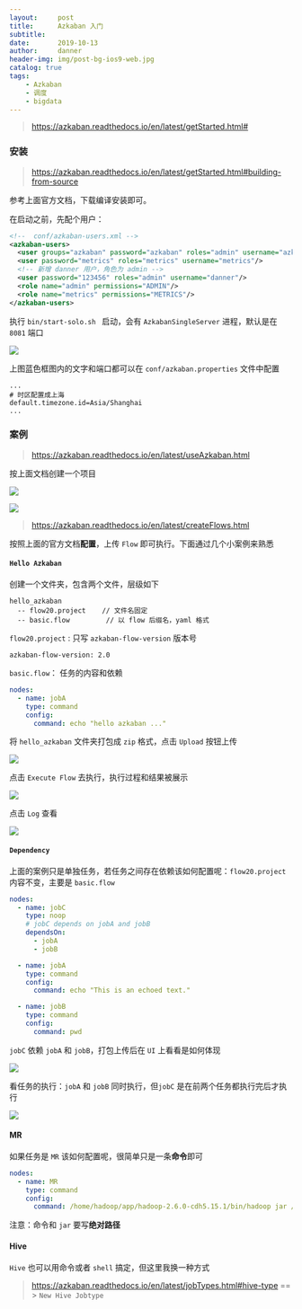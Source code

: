 ```yaml
---
layout:     post
title:      Azkaban 入门
subtitle:   
date:       2019-10-13
author:     danner
header-img: img/post-bg-ios9-web.jpg
catalog: true
tags:
    - Azkaban
    - 调度
    - bigdata
---
```


> https://azkaban.readthedocs.io/en/latest/getStarted.html#

### 安装

> https://azkaban.readthedocs.io/en/latest/getStarted.html#building-from-source

参考上面官方文档，下载编译安装即可。

在启动之前，先配个用户：

```xml
<!--  conf/azkaban-users.xml -->
<azkaban-users>
  <user groups="azkaban" password="azkaban" roles="admin" username="azkaban"/>
  <user password="metrics" roles="metrics" username="metrics"/>
  <!-- 新增 danner 用户，角色为 admin -->
  <user password="123456" roles="admin" username="danner"/>
  <role name="admin" permissions="ADMIN"/>
  <role name="metrics" permissions="METRICS"/>
</azkaban-users>
```

执行 `bin/start-solo.sh ` 启动，会有 `AzkabanSingleServer` 进程，默认是在 `8081` 端口

![](https://vendanner.github.io/img/azkaban/login.png)

上图蓝色框图内的文字和端口都可以在 `conf/azkaban.properties` 文件中配置

```shell
...
# 时区配置成上海
default.timezone.id=Asia/Shanghai
...
```



### 案例

> https://azkaban.readthedocs.io/en/latest/useAzkaban.html

按上面文档创建一个项目

![](https://vendanner.github.io/img/azkaban/create_project.png)

![](https://vendanner.github.io/img/azkaban/test001.png)

> https://azkaban.readthedocs.io/en/latest/createFlows.html

按照上面的官方文档**配置**，上传 `Flow` 即可执行。下面通过几个小案例来熟悉

#### `Hello Azkaban`

创建一个文件夹，包含两个文件，层级如下

```shell
hello_azkaban
  -- flow20.project    // 文件名固定
  -- basic.flow			// 以 flow 后缀名，yaml 格式
```

 `flow20.project` : 只写 `azkaban-flow-version` 版本号

```shell
azkaban-flow-version: 2.0
```

`basic.flow`： 任务的内容和依赖

```yaml
nodes:
  - name: jobA
    type: command
    config:
      command: echo "hello azkaban ..."
```

将 `hello_azkaban` 文件夹打包成 `zip` 格式，点击 `Upload` 按钮上传

![](https://vendanner.github.io/img/azkaban/upload_flow.png)

点击 `Execute Flow` 去执行，执行过程和结果被展示

![](https://vendanner.github.io/img/azkaban/job_flow_stat.png)

点击 `Log` 查看

![](https://vendanner.github.io/img/azkaban/hello_azkaban_log.png)

#### `Dependency`

上面的案例只是单独任务，若任务之间存在依赖该如何配置呢：`flow20.project` 内容不变，主要是 `basic.flow`

```yaml
nodes:
  - name: jobC
    type: noop
    # jobC depends on jobA and jobB
    dependsOn:
      - jobA
      - jobB

  - name: jobA
    type: command
    config:
      command: echo "This is an echoed text."

  - name: jobB
    type: command
    config:
      command: pwd
```

`jobC`  依赖 `jobA` 和 `jobB`，打包上传后在 `UI`  上看看是如何体现

![](https://vendanner.github.io/img/azkaban/dependency_job.png)

看任务的执行：`jobA` 和 `jobB` 同时执行，但`jobC` 是在前两个任务都执行完后才执行

![](https://vendanner.github.io/img/azkaban/dependency_time.png)

#### MR

如果任务是 `MR` 该如何配置呢，很简单只是一条**命令**即可

```yaml
nodes:
  - name: MR
    type: command
    config:
      command: /home/hadoop/app/hadoop-2.6.0-cdh5.15.1/bin/hadoop jar /home/hadoop/lib/hadoop/G7-41-dwt.jar com.danner.bigdata.hadoop.homework.ETLApp /project/hadoop/access/log/20190917 /project/hadoop/access/out/20190917 /tmp/data/ip.txt
```

注意：命令和 `jar` 要写**绝对路径**

#### Hive

`Hive` 也可以用命令或者 `shell` 搞定，但这里我换一种方式

> https://azkaban.readthedocs.io/en/latest/jobTypes.html#hive-type  == > `New Hive Jobtype`





